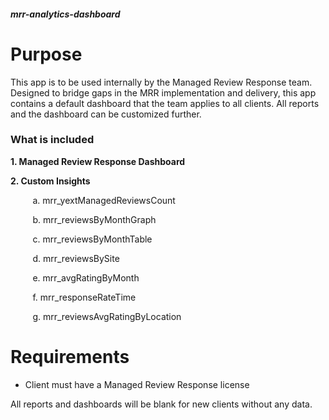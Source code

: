 ##### mrr-analytics-dashboard
# Purpose
This app is to be used internally by the Managed Review Response team. Designed to bridge gaps in the MRR implementation and delivery, this app contains a default dashboard that the team applies to all clients. All reports and the dashboard can be customized further. 

### What is included
**1. Managed Review Response Dashboard**

**2. Custom Insights**

&nbsp;&nbsp;&nbsp;&nbsp;&nbsp;&nbsp;&nbsp;&nbsp;&nbsp;a. mrr_yextManagedReviewsCount
  
&nbsp;&nbsp;&nbsp;&nbsp;&nbsp;&nbsp;&nbsp;&nbsp;&nbsp;b. mrr_reviewsByMonthGraph
  
&nbsp;&nbsp;&nbsp;&nbsp;&nbsp;&nbsp;&nbsp;&nbsp;&nbsp;c. mrr_reviewsByMonthTable
  
&nbsp;&nbsp;&nbsp;&nbsp;&nbsp;&nbsp;&nbsp;&nbsp;&nbsp;d. mrr_reviewsBySite
  
&nbsp;&nbsp;&nbsp;&nbsp;&nbsp;&nbsp;&nbsp;&nbsp;&nbsp;e. mrr_avgRatingByMonth
  
&nbsp;&nbsp;&nbsp;&nbsp;&nbsp;&nbsp;&nbsp;&nbsp;&nbsp;f. mrr_responseRateTime
  
&nbsp;&nbsp;&nbsp;&nbsp;&nbsp;&nbsp;&nbsp;&nbsp;&nbsp;g. mrr_reviewsAvgRatingByLocation

# Requirements
- Client must have a Managed Review Response license 


All reports and dashboards will be blank for new clients without any data.
